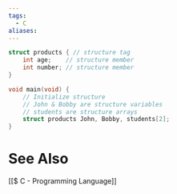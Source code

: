 ```yaml
---
tags:
  - C
aliases:
---
```

```c
struct products { // structure tag 
	int age;    // structure member
	int number; // structure member
}

void main(void) {
	// Initialize structure
	// John & Bobby are structure variables
	// students are structure arrays
	struct products John, Bobby, students[2];
}
```


# See Also
[[$ C - Programming Language]]